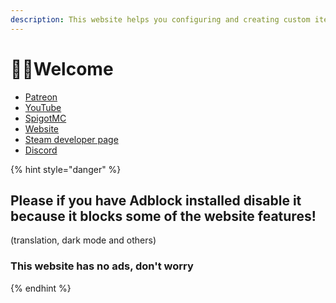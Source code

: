 ```yaml
---
description: This website helps you configuring and creating custom items for my plugin
---
```


# 👋🏻Welcome

* [Patreon](http://patreon.com/lonedev)
* [YouTube](http://youtube.com/lonedev)
* [SpigotMC](https://www.spigotmc.org/members/lonedev.88296/#resources)
* [Website](https://www.matteodev.it/)
* [Steam developer page](https://store.steampowered.com/developer/LoneDev/)
* [Discord](https://discord.gg/4dfnpUK)

{% hint style="danger" %}
## Please if you have Adblock installed disable it because it blocks some of the website features!

\(translation, dark mode and others\)

### This website has no ads, don't worry
{% endhint %}

